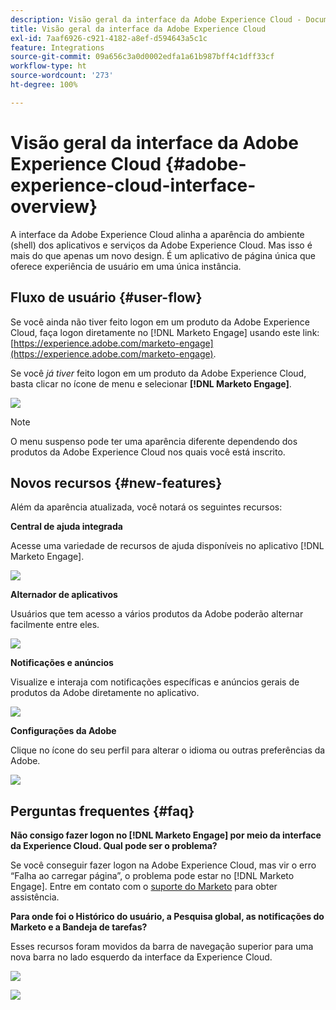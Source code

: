 ```yaml
---
description: Visão geral da interface da Adobe Experience Cloud - Documentos do Marketo - Documentação do produto
title: Visão geral da interface da Adobe Experience Cloud
exl-id: 7aaf6926-c921-4182-a8ef-d594643a5c1c
feature: Integrations
source-git-commit: 09a656c3a0d0002edfa1a61b987bff4c1dff33cf
workflow-type: ht
source-wordcount: '273'
ht-degree: 100%

---
```


# Visão geral da interface da Adobe Experience Cloud {#adobe-experience-cloud-interface-overview}

A interface da Adobe Experience Cloud alinha a aparência do ambiente (shell) dos aplicativos e serviços da Adobe Experience Cloud. Mas isso é mais do que apenas um novo design. É um aplicativo de página única que oferece experiência de usuário em uma única instância.

## Fluxo de usuário {#user-flow}

Se você ainda não tiver feito logon em um produto da Adobe Experience Cloud, faça logon diretamente no [!DNL Marketo Engage] usando este link: [https://experience.adobe.com/marketo-engage](https://experience.adobe.com/marketo-engage).

Se você _já tiver_ feito logon em um produto da Adobe Experience Cloud, basta clicar no ícone de menu e selecionar **[!DNL Marketo Engage]**.

![](assets/unified-shell-overview-1.png)

>[!NOTE]
>
>O menu suspenso pode ter uma aparência diferente dependendo dos produtos da Adobe Experience Cloud nos quais você está inscrito.

## Novos recursos {#new-features}

Além da aparência atualizada, você notará os seguintes recursos:

**Central de ajuda integrada**

Acesse uma variedade de recursos de ajuda disponíveis no aplicativo [!DNL Marketo Engage].

![](assets/unified-shell-overview-2.png)

**Alternador de aplicativos**

Usuários que tem acesso a vários produtos da Adobe poderão alternar facilmente entre eles.

![](assets/unified-shell-overview-3.png)

**Notificações e anúncios**

Visualize e interaja com notificações específicas e anúncios gerais de produtos da Adobe diretamente no aplicativo.

![](assets/unified-shell-overview-4.png)

**Configurações da Adobe**

Clique no ícone do seu perfil para alterar o idioma ou outras preferências da Adobe.

![](assets/unified-shell-overview-5.png)

## Perguntas frequentes {#faq}

**Não consigo fazer logon no [!DNL Marketo Engage] por meio da interface da Experience Cloud. Qual pode ser o problema?**

Se você conseguir fazer logon na Adobe Experience Cloud, mas vir o erro “Falha ao carregar página”, o problema pode estar no [!DNL Marketo Engage]. Entre em contato com o [suporte do Marketo](https://nation.marketo.com/t5/support/ct-p/Support) para obter assistência.

**Para onde foi o Histórico do usuário, a Pesquisa global, as notificações do Marketo e a Bandeja de tarefas?**

Esses recursos foram movidos da barra de navegação superior para uma nova barra no lado esquerdo da interface da Experience Cloud.

![](assets/unified-shell-overview-6.png)

![](assets/unified-shell-overview-7.png)
